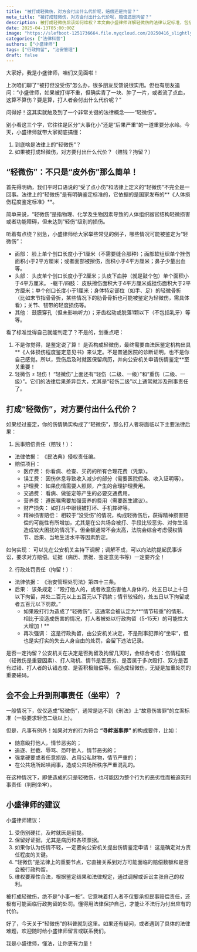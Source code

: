 ```yaml
---
title: "被打成轻微伤，对方会付出什么代价呢，赔偿还是拘留？"
meta_title: "被打成轻微伤，对方会付出什么代价呢，赔偿还是拘留？"
description: 被打成轻微伤后该如何维权？本文由小盛律师详解轻微伤的法律认定标准，包括面部创口、头皮血肿、躯干擦伤等具体情形。轻微伤不同于普通皮外伤，需经法医鉴定机构出具正式意见书。打人者将面临双重法律责任：一是支付医疗费、误工费等民事赔偿；二是可能被处以5-15天行政拘留。文章还分析了轻微伤是否会上升为刑事责任的边界条件，并提供受伤后的证据保存、维权建议，帮助受害者合法有效地主张自身权益。
date: 2025-04-13T05:00:00Z
image: "https://slefboot-1251736664.file.myqcloud.com/20250416_slightly_injured.png/webp"
categories: ["法律科普"]
authors: ["小盛律师"]
tags: ["行政拘留", "治安管理"]
draft: false
---
```


大家好，我是小盛律师，咱们又见面啦！

上次咱们聊了“被打但没受伤”怎么办，很多朋友反馈说很实用。但也有朋友追问：“小盛律师，如果被打得不重，但确实青了一块、肿了一片，或者流了点血，这算不算伤？要是算，打人者会付出什么代价呢？”

问得好！这其实就触及到了一个非常关键的法律概念——“轻微伤”。

别小看这三个字，它往往是区分“大事化小”还是“后果严重”的一道重要分水岭。今天，小盛律师就带大家彻底搞懂：

1. 到底啥是法律上的“轻微伤”？
2. 如果被打成轻微伤，对方要付出什么代价？（赔钱？拘留？）

## “轻微伤”：不只是“皮外伤”那么简单！

首先得明确，我们平时口语说的“受了点小伤”和法律上定义的“轻微伤”不完全是一回事。法律上的“轻微伤”是有明确鉴定标准的，它依据的是国家发布的**《人体损伤程度鉴定标准》**。

简单来说，“轻微伤”是指物理、化学及生物因素导致的人体组织器官结构轻微损害或者功能障碍，但未达到“轻伤”级别的损伤。

听着有点绕？别急，小盛律师给大家举些常见的例子，哪些情况可能被鉴定为“轻微伤”：

- 面部： 脸上单个创口长度小于1厘米（不需要缝合那种）；面部软组织单个挫伤面积小于2平方厘米；或者面部被擦伤，面积小于4平方厘米；鼻子少量出血等。
- 头部： 头皮单个创口长度小于2厘米；头皮下血肿（就是鼓个包）单个面积小于4平方厘米。
-躯干/四肢： 皮肤擦伤面积大于4平方厘米或挫伤面积大于2平方厘米；单个创口长度小于1厘米；身体特定部位（如手、足）的轻微骨折（比如末节指骨骨折，某些情况下的肋骨骨折也可能被鉴定为轻微伤，需具体看）；关节、韧带的轻度损伤等。
- 其他： 鼓膜穿孔（但未影响听力）；牙齿松动或脱落1颗以下（不包括乳牙）等等。

看了标准觉得自己就能判定了？不是的，划重点吧：

1. 不是你觉得，是鉴定说了算！ 是否构成轻微伤，最终需要由法医鉴定机构出具**《人体损伤程度鉴定意见书》来认定。不是普通医院的诊断证明，也不是你自己感觉。所以，受伤后及时就医保留病历，并向公安机关申请伤情鉴定**至关重要！
2. 轻微伤 ≠ 轻伤！ “轻微伤”上面还有“轻伤（二级、一级）”和“重伤（二级、一级）”。它们的法律后果差异巨大，尤其是“轻伤二级”以上通常就涉及刑事责任了。

## 打成“轻微伤”，对方要付出什么代价？

如果经过鉴定，你的伤情确实构成了“轻微伤”，那么打人者将面临以下主要法律后果：

1. 民事赔偿责任（赔钱！）：

- 法律依据： 《民法典》侵权责任编。
- 赔偿项目：
  - 医疗费： 你看病、检查、买药的所有合理花费（凭票）。
  - 误工费： 因伤休息导致收入减少的部分（需要医院假条、收入证明等）。
  - 护理费： 如果伤情需要人照顾，产生的合理护理费用。
  - 交通费： 看病、做鉴定等产生的必要交通费用。
  - 营养费： 遵医嘱需要加强营养的费用（需要医生建议）。
  - 财产损失： 如打斗中眼镜被打坏、手机摔碎等。
  - 精神损害赔偿： 相较于“没受伤”的情况，构成轻微伤后，获得精神损害赔偿的可能性有所增加，尤其是在公共场合被打、手段比较恶劣、对你生活造成较大困扰的情况下。但金额通常不会太高，法院会综合考虑侵权情节、后果、当地生活水平等因素酌定。

如何实现： 可以先在公安机关主持下调解；调解不成，可以向法院提起民事诉讼，要求对方赔偿。证据（病历、票据、鉴定意见书等）一定要齐全！

2. 行政处罚责任（拘留！）：

- 法律依据： 《治安管理处罚法》第四十三条。
- 后果： 该条规定：“殴打他人的，或者故意伤害他人身体的，处五日以上十日以下拘留，并处二百元以上五百元以下罚款；情节较轻的，处五日以下拘留或者五百元以下罚款。”
    - 如果殴打行为造成了“轻微伤”，这通常会被认定为**“情节较重”的情形。相比于没造成伤害的情况，打人者被处以行政拘留（5-15天）的可能性大大增加！**
    - 再次强调： 这是行政拘留，由公安机关决定，不是刑事犯罪的“坐牢”，但也是实打实的失去人身自由的处罚，会留下违法记录。

是否一定拘留？公安机关在决定是否拘留及拘留几天时，会综合考虑：伤情程度（轻微伤是重要因素）、打人动机、情节是否恶劣、是否属于多次殴打、双方是否有过错、打人者的认错态度、是否积极赔偿等。但造成轻微伤，无疑是加重处罚的重要砝码。

## 会不会上升到刑事责任（坐牢）？

一般情况下，仅仅造成“轻微伤”，通常是达不到《刑法》上“故意伤害罪”的立案标准（一般要求轻伤二级以上）。

但是，凡事有例外！如果对方的行为符合 **“寻衅滋事罪”** 的构成要件，比如：

- 随意殴打他人，情节恶劣的；
- 追逐、拦截、辱骂、恐吓他人，情节恶劣的；
- 强拿硬要或者任意损毁、占用公私财物，情节严重的；
- 在公共场所起哄闹事，造成公共场所秩序严重混乱的。

在这种情况下，即使造成的只是轻微伤，也可能因为整个行为的恶劣性而被追究刑事责任（判刑坐牢）。

## 小盛律师的建议

小盛律师建议：

1. 受伤别硬扛，及时就医是前提。
2. 保留好证据，尤其是病历和各项票据。
3. 如果你认为伤情不轻，一定要向公安机关提出伤情鉴定申请！ 这是确定对方责任程度的关键。
4. “轻微伤”是法律上的重要节点，它直接关系到对方可能面临的赔偿数额和是否会被行政拘留。
5. 维权要理性合法，根据鉴定结果和法律规定，通过调解或诉讼主张自己的权利。

被打成轻微伤，绝不是“小事一桩”。它意味着打人者不仅要承担民事赔偿责任，还极有可能面临行政拘留的处罚。懂得用法律保护自己，才能让不法行为付出应有的代价。

好了，今天关于“轻微伤”的科普就到这里。如果还有疑问，或者遇到了具体的法律难题，欢迎随时给小盛律师留言或联系我们。

我是小盛律师，懂法，让你更有力量！
